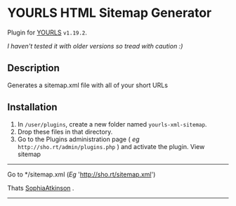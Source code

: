 YOURLS HTML Sitemap Generator
====================

Plugin for [YOURLS](https://yourls.org) `v1.19.2`. 

*I haven't tested it with older versions so tread with caution :)*

Description
-----------
Generates a sitemap.xml file with all of your short URLs

Installation
------------
1. In `/user/plugins`, create a new folder named `yourls-xml-sitemap`.
2. Drop these files in that directory.
3. Go to the Plugins administration page ( *eg* `http://sho.rt/admin/plugins.php` ) and activate the plugin.
View sitemap
------------
Go to */sitemap.xml (*Eg* 'http://sho.rt/sitemap.xml')

Thats [SophiaAtkinson](https://github.com/SophiaAtkinson/yourls-html-sitemap) . 

------------
